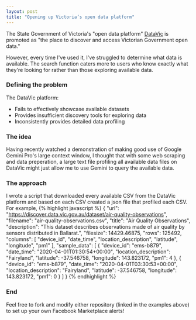 ```yaml
---
layout: post
title: "Opening up Victoria’s open data platform"
---
```




The State Government of Victoria's "open data platform" <a href="https://www.data.vic.gov.au/about-datavic">DataVic</a> is promoted as "the place to discover and access Victorian Government open data."

However, every time I've used it, I've struggled to determine what data is available. The search function caters more to users who know exactly what they're looking for rather than those exploring available data.

### Defining the problem
The DataVic platform:
- Fails to effectively showcase available datasets
- Provides insufficient discovery tools for exploring data
- Inconsistently provides detailed data profiling

### The idea
Having recently watched a demonstration of making good use of Google Gemini Pro's large context window, I thought that with some web scraping and data preperation, a large text file profiling all available data files on DataVic might just 
allow me to use Gemini to query the available data.

### The approach
I wrote a script that downloaded every available CSV from the DataVic platform and based on each CSV created a json file that profiled each CSV. For example,
{% highlight javascript %}
{
        "url": "https://discover.data.vic.gov.au/dataset/air-quality-observations",
        "filename": "air-quality-observations.csv",
        "title": "Air Quality Observations",
        "description": "This dataset describes observations made of air quality by sensors distributed in Ballarat.",
        "filesize": 14429.46875,
        "rows": 125492,
        "columns": [
            "device_id",
            "date_time",
            "location_description",
            "latitude",
            "longitude",
            "pm1"
        ],
        "sample_data": [
            {
                "device_id": "ems-b879",
                "date_time": "2020-04-01T01:30:54+00:00",
                "location_description": "Fairyland",
                "latitude": -37.546758,
                "longitude": 143.823172,
                "pm1": 4
            },
            {
                "device_id": "ems-b879",
                "date_time": "2020-04-01T03:30:53+00:00",
                "location_description": "Fairyland",
                "latitude": -37.546758,
                "longitude": 143.823172,
                "pm1": 0
            }
        ]
    }
{% endhighlight %}


### End
Feel free to fork and modify either repository (linked in the examples above) to set up your own Facebook Marketplace alerts!
